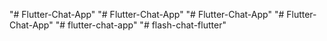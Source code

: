 "# Flutter-Chat-App" 
"# Flutter-Chat-App" 
"# Flutter-Chat-App" 
"# Flutter-Chat-App" 
"# flutter-chat-app" 
"# flash-chat-flutter" 
